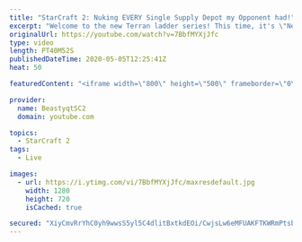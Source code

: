 ```yaml
---
title: "StarCraft 2: Nuking EVERY Single Supply Depot my Opponent had!"
excerpt: "Welcome to the new Terran ladder series! This time, it's \"Never Attack to Grandmaster!\" In this challenge, I play as Terran on the EU ladder, and in every game I'm not allowed to attack with any units except for using Ghosts. I'm allowed to make any army units for defending, as long as I don't attack"
originalUrl: https://youtube.com/watch?v=7BbfMYXjJfc
type: video
length: PT40M52S
publishedDateTime: 2020-05-05T12:25:41Z
heat: 50

featuredContent: "<iframe width=\"800\" height=\"500\" frameborder=\"0\" src=\"https://www.youtube.com/embed/7BbfMYXjJfc\" allow=\"accelerometer; autoplay; encrypted-media; gyroscope; picture-in-picture\" allowfullscreen></iframe>"

provider:
  name: BeastyqtSC2
  domain: youtube.com

topics:
  - StarCraft 2
tags:
  - Live

images:
  - url: https://i.ytimg.com/vi/7BbfMYXjJfc/maxresdefault.jpg
    width: 1280
    height: 720
    isCached: true

secured: "XiyCmvRrYhC0yh9wwsS5yl5C4dlitBxtkdEOi/CwjsLw6eMFUAKFTKWRmPtsbgcHvu8XtVQDqM5m4flUFkZ4+p1CU12Tdk3B8JPtD1YGOOIOXVRFfdgn3KYGOlIyiSt1XrOp3aWHshq+hx0D3JDgzfmyZiwGDBITZx596SO4fxzaHmlluFtTdITaajDKaQDxtcgzCLNBGVQSQNjhKZtB/Ndqe7XyewVmAUFSVdXV5pm6e/3QDyCXRc1LSo6LdBh7bM3v1fUtedtekoa2Eu9uYGT0PdGH2H+c6o2eMdl7Y8Zg3RGfEf/k1XJ5qJ/562bvPcenlkzIudnFOsU9tFcrCi77J5/Kw0y4d/njN8YzDxiuQVxdsvIYg6NC/w3wQ167TuM49IeUXcnrsNMh/B5kfNFK+TydKa7J1Qv/P/D3f9o=;gh5zy7EBegDMlkJws7LTuQ=="
---
```



